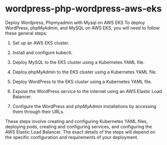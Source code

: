 # wordpress-php-wordpress-aws-eks
Deploy Wordpress, Phpmyadmin with Mysql on  AWS EKS
To deploy WordPress, phpMyAdmin, and MySQL on AWS EKS, you will need to follow these general steps:

1. Set up an AWS EKS cluster.

2. Install and configure kubectl.

3. Deploy MySQL to the EKS cluster using a Kubernetes YAML file.

4. Deploy phpMyAdmin to the EKS cluster using a Kubernetes YAML file.

5. Deploy WordPress to the EKS cluster using a Kubernetes YAML file.

6. Expose the WordPress service to the internet using an AWS Elastic Load Balancer.

7. Configure the WordPress and phpMyAdmin installations by accessing them through their URLs.

These steps involve creating and configuring Kubernetes YAML files, deploying pods, creating and configuring services, and configuring the AWS Elastic Load Balancer. The exact details of the steps will depend on the specific configuration and requirements of your deployment.
